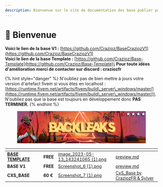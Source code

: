 ```yaml
---
description: Bienvenue sur le site de documentation des base publier par moi et Sylver.
---
```


# 👋 Bienvenue

**Voici le lien de la base V1 :** [https://github.com/Crazioz/BaseCraziozV1](https://github.com/Crazioz/BaseCraziozV1) \
**Voici le lien de la base Template :** [https://github.com/Crazioz/Base-Template](https://github.com/Crazioz/Base-Template)\
**Pour toute idées d'amélioration merci de contacter sur discord : craziozfr**

{% hint style="danger" %}
N'oubliez pas de bien mettre à jours votre version d'artefact fivem si vous êtes en localhost : [https://runtime.fivem.net/artifacts/fivem/build\_server\_windows/master/](https://runtime.fivem.net/artifacts/fivem/build\_server\_windows/master/)\
\
N'oubliez pas que la base est toujours en développement donc **PAS TERMINER.**
{% endhint %}

<figure><img src=".gitbook/assets/backleaks.png" alt=""><figcaption></figcaption></figure>

<table data-view="cards"><thead><tr><th></th><th></th><th></th><th data-hidden data-card-cover data-type="files"></th><th data-hidden data-card-target data-type="content-ref"></th></tr></thead><tbody><tr><td>         <a data-footnote-ref href="#user-content-fn-1"><strong>BASE TEMPLATE</strong></a></td><td></td><td><strong>FREE</strong></td><td><a href=".gitbook/assets/image_2023-05-13_143241065 (1).png">image_2023-05-13_143241065 (1).png</a></td><td><a href="base-template/preview.md">preview.md</a></td></tr><tr><td>                  <strong>BASE V1</strong></td><td></td><td><strong>FREE</strong></td><td><a href=".gitbook/assets/Screenshot_6 (1).png">Screenshot_6 (1).png</a></td><td><a href="base-v1/preview.md">preview.md</a></td></tr><tr><td>              <strong>CXS_BASE</strong></td><td></td><td><strong>60 €</strong></td><td><a href=".gitbook/assets/Screenshot_7 (1).png">Screenshot_7 (1).png</a></td><td><a href="https://app.gitbook.com/o/9HmEayfgV3yra4LloHTw/s/spCpQPv1MYeX3Ui2sC0e/">CxS_Base by CraziozFR &#x26; Sylver</a></td></tr></tbody></table>



[^1]: 
